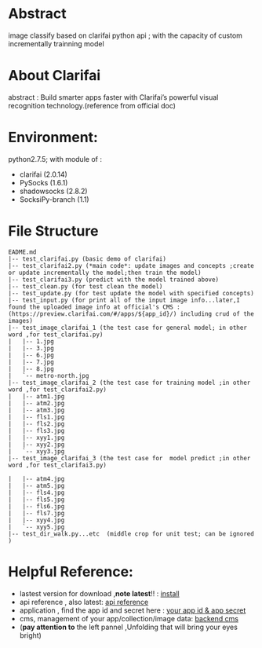 # Abstract
image classify  based on clarifai python api ; with the capacity of custom incrementally trainning model

# About Clarifai
abstract : Build smarter apps faster with Clarifai’s powerful visual recognition technology.(reference from official doc)

# Environment:

python2.7.5; with module of :

- clarifai (2.0.14)
- PySocks (1.6.1)
- shadowsocks (2.8.2)
- SocksiPy-branch (1.1)

# File Structure
```
EADME.md
|-- test_clarifai.py (basic demo of clarifai)
|-- test_clarifai2.py (*main code*: update images and concepts ;create or update incrementally the model;then train the model)
|-- test_clarifai3.py (predict with the model trained above)
|-- test_clean.py (for test clean the model)
|-- test_update.py (for test update the model with specified concepts)
|-- test_input.py (for print all of the input image info...later,I found the uploaded image info at official's CMS :(https://preview.clarifai.com/#/apps/${app_id}/) including crud of the images)
|-- test_image_clarifai_1 (the test case for general model; in other word ,for test_clarifai.py)
|   |-- 1.jpg
|   |-- 3.jpg
|   |-- 6.jpg
|   |-- 7.jpg
|   |-- 8.jpg
|   `-- metro-north.jpg
|-- test_image_clarifai_2 (the test case for training model ;in other word ,for test_clarifai2.py)
|   |-- atm1.jpg
|   |-- atm2.jpg
|   |-- atm3.jpg
|   |-- fls1.jpg
|   |-- fls2.jpg
|   |-- fls3.jpg
|   |-- xyy1.jpg
|   |-- xyy2.jpg
|   `-- xyy3.jpg
|-- test_image_clarifai_3 (the test case for  model predict ;in other word ,for test_clarifai3.py)

|   |-- atm4.jpg
|   |-- atm5.jpg
|   |-- fls4.jpg
|   |-- fls5.jpg
|   |-- fls6.jpg
|   |-- fls7.jpg
|   |-- xyy4.jpg
|   `-- xyy5.jpg
|-- test_dir_walk.py...etc  (middle crop for unit test; can be ignored )
```
# Helpful Reference:
- lastest version for download ,**note latest**!! : [install](https://sdk.clarifai.com/python/docs/latest/install.html) 
- api reference , also latest: [api reference](https://sdk.clarifai.com/python/docs/latest/clarifai.rest.html)
- application , find the app id and secret here : [your app id & app secret](https://developer-preview.clarifai.com/account/applications/)
- cms, management of your app/collection/image data: [backend cms](https://preview.clarifai.com/#/apps/${app_id}/)
- (**pay attention to** the left pannel ,Unfolding that will bring your eyes bright)

